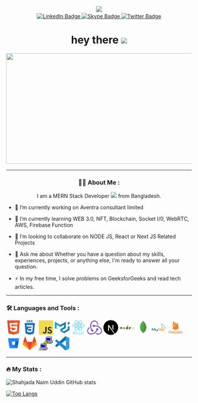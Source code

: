 

<!--
**Naim365/Naim365** is a ✨ _special_ ✨ repository because its `README.md` (this file) appears on your GitHub profile.

Here are some ideas to get you started:

- 🔭 I’m currently working on ...
- 🌱 I’m currently learning ...
- 👯 I’m looking to collaborate on ...
- 🤔 I’m looking for help with ...
- 💬 Ask me about ...
- 📫 How to reach me: ...
- 😄 Pronouns: ...
- ⚡ Fun fact: ...
-->

<div id="header" align="center">
  <img src="https://media3.giphy.com/media/M9gbBd9nbDrOTu1Mqx/giphy.gif?cid=790b7611d5d0149bd2f83c31dd0af4c6819c4aafa28b2465&rid=giphy.gif&ct=s" width="100"/>
  
  <div id="badges">
  <a href="https://www.linkedin.com/in/naim365/">
    <img src="https://img.shields.io/badge/LinkedIn-blue?style=for-the-badge&logo=linkedin&logoColor=white" alt="LinkedIn Badge"/>
  </a>
  <a href="https://join.skype.com/invite/uBWGE1WrIaGK'">
    <img src="https://img.shields.io/badge/Skype-red?style=for-the-badge&logo=skype&logoColor=white" alt="Skype Badge"/>
  </a>
  <a href="https://twitter.com/naimcse241">
    <img src="https://img.shields.io/badge/Twitter-black?style=for-the-badge&logo=twitter&logoColor=white" alt="Twitter Badge"/>
  </a>
</div>
  
  <h1>
  hey there
  <img src="https://media.giphy.com/media/hvRJCLFzcasrR4ia7z/giphy.gif" width="30px"/>
</h1>
  
  <div align="center">
  <img src="https://cdn.dribbble.com/users/1292677/screenshots/6139167/media/fcf7fd0c619bb87706533079240915f3.gif" width="600" height="300"/>
</div>
  
  ---

### :man_technologist: About Me : 
  
  I am a MERN Stack Developer <img src="https://media.giphy.com/media/WUlplcMpOCEmTGBtBW/giphy.gif" width="30"> from Bangladesh.

  
</div>

- 🔭 I’m currently working on Aventra consultant limited
- 🌱 I’m currently learning WEB 3.0, NFT, Blockchain, Socket I/0, WebRTC, AWS, Firebase Function
- 👯 I’m looking to collaborate on NODE JS, React or Next JS Related Projects
- 💬 Ask me about Whether you have a question about my skills, experiences, projects, or anything else, I'm ready to answer all your question.

- :zap: In my free time, I solve problems on GeeksforGeeks and read tech articles.

---

### :hammer_and_wrench: Languages and Tools :

<div>

   <img src="https://github.com/devicons/devicon/blob/master/icons/html5/html5-original.svg" title="HTML5" alt="HTML" width="40" height="40"/>
  
   <img src="https://github.com/devicons/devicon/blob/master/icons/css3/css3-plain-wordmark.svg"  title="CSS3" alt="CSS" width="40" height="40"/>
  
   <img src="https://github.com/devicons/devicon/blob/master/icons/javascript/javascript-original.svg" title="JavaScript" alt="JavaScript" width="40" height="40"/>
  
   <img src="https://github.com/devicons/devicon/blob/master/icons/materialui/materialui-original.svg" title="Material UI" alt="Material UI" width="40" height="40"/>
  
   <img src="https://github.com/devicons/devicon/blob/master/icons/react/react-original-wordmark.svg" title="React" alt="React" width="40" height="40"/>

   <img src="https://github.com/devicons/devicon/blob/master/icons/redux/redux-original.svg" title="Redux" alt="Redux " width="40" height="40"/>
  
   <img src="https://github.com/devicons/devicon/blob/master/icons/nextjs/nextjs-original.svg" title="nextjs" alt="nextjs" width="40" height="40"/>
  
   <img src="https://github.com/devicons/devicon/blob/master/icons/nodejs/nodejs-original-wordmark.svg" title="NodeJS" alt="NodeJS" width="40" height="40"/>
  
   <img src="https://github.com/devicons/devicon/blob/master/icons/mongodb/mongodb-original.svg" title="mongoDB" alt="mongoDB" width="40" height="40"/>
  
   <img src="https://github.com/devicons/devicon/blob/master/icons/mysql/mysql-original-wordmark.svg" title="MySQL"  alt="MySQL" width="40" height="40"/>
 
  
  <img src="https://github.com/devicons/devicon/blob/master/icons/firebase/firebase-plain-wordmark.svg" title="Firebase" alt="Firebase" width="40" height="40"/>
  
  <img src="https://github.com/devicons/devicon/blob/master/icons/bitbucket/bitbucket-original.svg" title="bitbucket" alt="bitbucket" width="40" height="40"/>
 
  <img src="https://github.com/devicons/devicon/blob/master/icons/gitlab/gitlab-original.svg" title="gitlab" alt="gitlab" width="40" height="40"/>
  
   <img src="https://github.com/devicons/devicon/blob/master/icons/putty/putty-original.svg" title="putty" alt="putty" width="40" height="40"/>
  
   <img src="https://github.com/devicons/devicon/blob/master/icons/vscode/vscode-original.svg" title="vscode" alt="vscode" width="40" height="40"/>
  
  
</div>

---

### :fire: My Stats :




![Shahjada Naim Uddin GitHub stats](https://github-readme-stats.vercel.app/api?username=Naim365&hide=stars,prs,issues,contribs&show_icons=true&theme=radical)

[![Top Langs](https://github-readme-stats.vercel.app/api/top-langs/?username=Naim365&layout=compact&theme=vision-friendly-dark)](https://github.com/Naim365/github-readme-stats)




